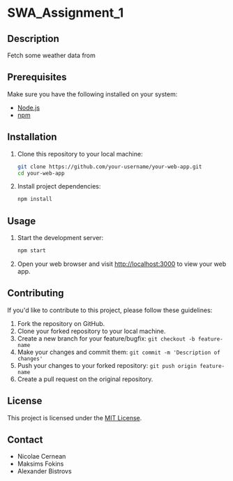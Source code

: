 # SWA_Assignment_1

## Description
Fetch some weather data from 

## Prerequisites
Make sure you have the following installed on your system:
- [Node.js](https://nodejs.org/)
- [npm](https://www.npmjs.com/)

## Installation
1. Clone this repository to your local machine:
   ```bash
   git clone https://github.com/your-username/your-web-app.git
   cd your-web-app
   ```

2. Install project dependencies:
   ```bash
   npm install
   ```

## Usage
1. Start the development server:
   ```bash
   npm start
   ```

2. Open your web browser and visit [http://localhost:3000](http://localhost:3000) to view your web app.

## Contributing
If you'd like to contribute to this project, please follow these guidelines:
1. Fork the repository on GitHub.
2. Clone your forked repository to your local machine.
3. Create a new branch for your feature/bugfix: `git checkout -b feature-name`
4. Make your changes and commit them: `git commit -m 'Description of changes'`
5. Push your changes to your forked repository: `git push origin feature-name`
6. Create a pull request on the original repository.

## License
This project is licensed under the [MIT License](LICENSE).

## Contact
- Nicolae Cernean
- Maksims Fokins
- Alexander Bistrovs